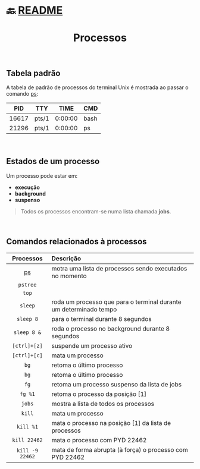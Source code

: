 # :back: [README](../../../README.md#low-level-programming)

<h1 align="center">
    Processos
</h1> 

<br>

## Tabela padrão
A tabela de padrão de processos do terminal Unix é mostrada ao passar o comando [ps](#ps):

| PID | TTY | TIME | CMD |
| :-: | :-: | :-: | :- |
| 16617 | pts/1 | 0:00:00 | bash |
| 21296 | pts/1 | 0:00:00 | ps |

<br>

## Estados de um processo
Um processo pode estar em:
* **execução**
* **background**
* **suspenso**

> Todos os processos encontram-se numa lista chamada **jobs**.

<br>

## Comandos relacionados à processos
| Processos | Descrição |
| :---: | :--- |
| <a name="ps">[ps](terminalCheatSheet.md#ps)</a> | motra uma lista de processos sendo executados no momento |
| `pstree` |  |
| `top` |  |
| `sleep` | roda um processo que para o terminal durante um determinado tempo |
| `sleep 8` | para o terminal durante 8 segundos |
| `sleep 8 &` | roda o processo no background durante 8 segundos  |
| `[ctrl]+[z]` | suspende um processo ativo |
| `[ctrl]+[c]` | mata um processo |
| `bg` | retoma o último processo |
| `bg` | retoma o último processo |
| `fg` | retoma um processo suspenso da lista de jobs |
| `fg %1` | retoma o processo da posição [1] |
| `jobs` | mostra a lista de todos os processos |
| `kill` | mata um processo |
| `kill %1` | mata o processo na posição [1] da lista de processos |
| `kill 22462` | mata o processo com PYD 22462 |
| `kill -9 22462` | mata de forma abrupta (à força) o processo com PYD 22462 |


